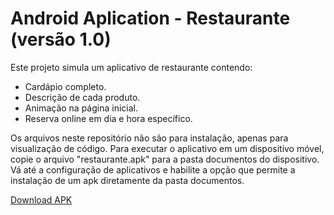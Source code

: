 # Android Aplication - Restaurante (versão 1.0)

Este projeto simula um aplicativo de restaurante contendo:

* Cardápio completo.
* Descrição de cada produto.
* Animação na página inicial.
* Reserva online em dia e hora específico.

Os arquivos neste repositório não são para instalação, apenas para visualização de código.
Para executar o aplicativo em um dispositivo móvel, copie o arquivo "restaurante.apk" para a pasta documentos do dispositivo.
Vá até a configuração de aplicativos e habilite a opção que permite a instalação de um apk diretamente da pasta documentos.

[Download APK](https://github.com/anaeltdgomes/Restaurante/blob/main/restaurante.apk)
